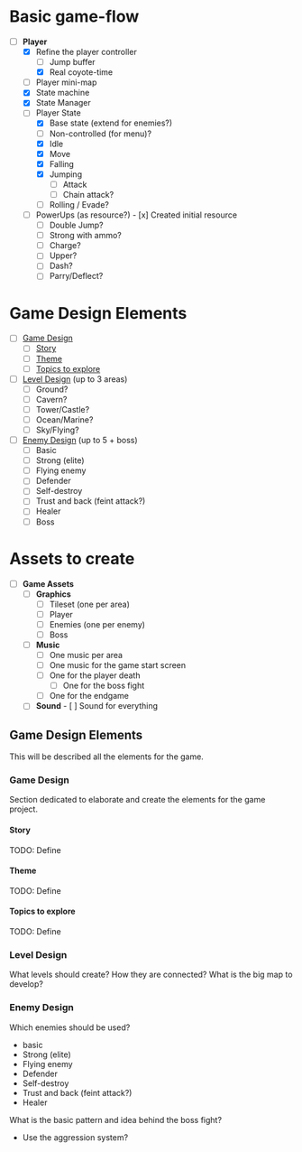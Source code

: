 # Basic game-flow

- [ ] **Player**
  - [x] Refine the player controller
    - [ ] Jump buffer
    - [x] Real coyote-time
  - [ ] Player mini-map
  - [x] State machine
  - [x] State Manager
  - [ ] Player State
    - [x] Base state (extend for enemies?)
    - [ ] Non-controlled (for menu)?
    - [x] Idle
    - [x] Move
    - [x] Falling
    - [x] Jumping
		- [ ] Attack
		- [ ] Chain attack?
    - [ ] Rolling / Evade?
  - [ ] PowerUps (as resource?)
		- [x] Created initial resource
    - [ ] Double Jump?
    - [ ] Strong with ammo?
    - [ ] Charge?
    - [ ] Upper?
    - [ ] Dash?
    - [ ] Parry/Deflect?

# Game Design Elements

- [ ] [Game Design](#Game-Design)
  - [ ] [Story](#Story)
  - [ ] [Theme](#Theme)
  - [ ] [Topics to explore](#Topics-to-explore)
- [ ] [Level Design](#Level-Design) (up to 3 areas)
  - [ ] Ground?
  - [ ] Cavern?
  - [ ] Tower/Castle?
  - [ ] Ocean/Marine?
  - [ ] Sky/Flying?
- [ ] [Enemy Design](#Enemy-Design) (up to 5 + boss)
  - [ ] Basic
  - [ ] Strong (elite)
  - [ ] Flying enemy
  - [ ] Defender
  - [ ] Self-destroy
  - [ ] Trust and back (feint attack?)
  - [ ] Healer
  - [ ] Boss

# Assets to create

- [ ] **Game Assets**
  - [ ] **Graphics**
    - [ ] Tileset (one per area)
    - [ ] Player
    - [ ] Enemies (one per enemy)
    - [ ] Boss
  - [ ] **Music**
    - [ ] One music per area
    - [ ] One music for the game start screen
    - [ ] One for the player death
		- [ ] One for the boss fight
    - [ ] One for the endgame
  - [ ] **Sound**
		- [ ] Sound for everything

## Game Design Elements

This will be described all the elements for the game.

### Game Design

Section dedicated to elaborate and create the elements for the game project.

#### Story

TODO: Define

#### Theme

TODO: Define

#### Topics to explore

TODO: Define

### Level Design

What levels should create?
How they are connected?
What is the big map to develop?

### Enemy Design

Which enemies should be used?

- basic
- Strong (elite)
- Flying enemy
- Defender
- Self-destroy
- Trust and back (feint attack?)
- Healer

What is the basic pattern and idea behind the boss fight?

- Use the aggression system?
